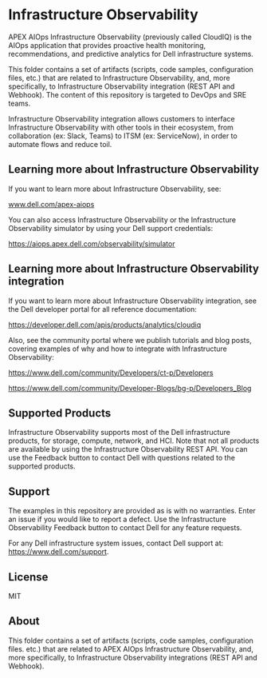 # Infrastructure Observability

APEX AIOps Infrastructure Observability (previously called CloudIQ) is the AIOps application that provides proactive health monitoring, recommendations, and predictive analytics for Dell infrastructure systems.

This folder contains a set of artifacts (scripts, code samples, configuration files, etc.) that are related to Infrastructure Observability, and, more specifically, to Infrastructure Observability integration (REST API and Webhook). The content of this repository is targeted to DevOps and SRE teams.

Infrastructure Observability integration allows customers to interface Infrastructure Observability with other tools in their ecosystem, from collaboration (ex: Slack, Teams) to ITSM (ex: ServiceNow), in order to automate flows and reduce toil. 


## Learning more about Infrastructure Observability

If you want to learn more about Infrastructure Observability, see:

www.dell.com/apex-aiops

You can also access Infrastructure Observability or the Infrastructure Observability simulator by using your Dell support credentials:

https://aiops.apex.dell.com/observability/simulator


## Learning more about Infrastructure Observability integration

If you want to learn more about Infrastructure Observability integration, see the Dell developer portal for all reference documentation:

https://developer.dell.com/apis/products/analytics/cloudiq

Also, see the community portal where we publish tutorials and blog posts, covering examples of why and how to integrate with Infrastructure Observability:

https://www.dell.com/community/Developers/ct-p/Developers

https://www.dell.com/community/Developer-Blogs/bg-p/Developers_Blog


## Supported Products

Infrastructure Observability supports most of the Dell infrastructure products, for storage, compute, network, and HCI. Note that not all products are available by using the Infrastructure Observability REST API. You can use the Feedback button to contact Dell with questions related to the supported products. 


## Support

The examples in this repository are provided as is with no warranties. Enter an issue if you would like to report a defect. Use the Infrastructure Observability Feedback button to contact Dell for any feature requests.

For any Dell infrastructure system issues, contact Dell support at: https://www.dell.com/support.


## License

MIT


## About 

This folder contains a set of artifacts (scripts, code samples, configuration files. etc.) that are related to APEX AIOps Infrastructure Observability, and, more specifically, to Infrastructure Observability integrations (REST API and Webhook).
